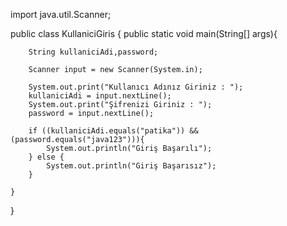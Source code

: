 import java.util.Scanner;

public class KullaniciGiris {
    public static void main(String[] args){

        String kullaniciAdi,password;

        Scanner input = new Scanner(System.in);

        System.out.print("Kullanıcı Adınız Giriniz : ");
        kullaniciAdi = input.nextLine();
        System.out.print("Şifrenizi Giriniz : ");
        password = input.nextLine();

        if ((kullaniciAdi.equals("patika")) && (password.equals("java123"))){
            System.out.println("Giriş Başarılı");
        } else {
            System.out.println("Giriş Başarısız");
        }

    }



}
